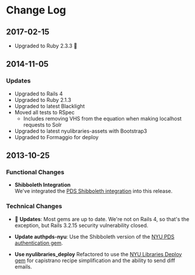 # Change Log

## 2017-02-15

- Upgraded to Ruby 2.3.3 :gem:

## 2014-11-05

### Updates

- Upgraded to Rails 4
- Upgraded to Ruby 2.1.3
- Upgraded to latest Blacklight
- Moved all tests to RSpec
  - Includes removing VHS from the equation when making localhost requests to Solr
- Upgraded to latest nyulibraries-assets with Bootstrap3
- Upgraded to Formaggio for deploy

## 2013-10-25

### Functional Changes
- __Shibboleth Integration__  
  We've integrated the [PDS Shibboleth integration](https://github.com/NYULibraries/pds-custom/wiki/NYU-Shibboleth-Integration)
  into this release.

### Technical Changes
- :gem: __Updates__: Most gems are up to date. We're not on Rails 4, so that's the exception, but Rails 3.2.15 security vulnerability closed.

- __Update authpds-nyu__: Use the Shibboleth version of the
  [NYU PDS authentication gem](https://github.com/NYULibraries/authpds-nyu/tree/v1.1.2).

- __Use nyulibraries_deploy__ Refactored to use the [NYU Libraries Deploy gem](https://github.com/NYULibraries/nyulibraries_deploy) for capistrano recipe simplification and the ability to send diff emails.
